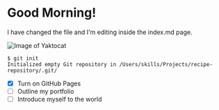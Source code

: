 # Good Morning!

I have changed the file and I'm editing inside the index.md page.

![Image of Yaktocat](https://octodex.github.com/images/yaktocat.png)


```
$ git init
Initialized empty Git repository in /Users/skills/Projects/recipe-repository/.git/
```
- [x] Turn on GitHub Pages
- [ ] Outline my portfolio
- [ ] Introduce myself to the world

